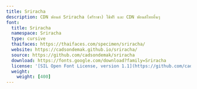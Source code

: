 ```yaml
---
title: Sriracha
description: CDN ฟอนต์ Sriracha (ศรีราชา) ใช้ฟรี และ CDN ฟอนต์ไทยอื่นๆ
font:
  title: Sriracha
  namespace: Sriracha
  type: cursive
  thaifaces: https://thaifaces.com/specimen/sriracha/
  website: https://cadsondemak.github.io/sriracha/
  source: https://github.com/cadsondemak/sriracha
  download: https://fonts.google.com/download?family=Sriracha
  license: '[SIL Open Font License, version 1.1](https://github.com/cadsondemak/sriracha/blob/master/OFL.txt)'
  weight:
    weight: [400]
---
```


<div></div>
